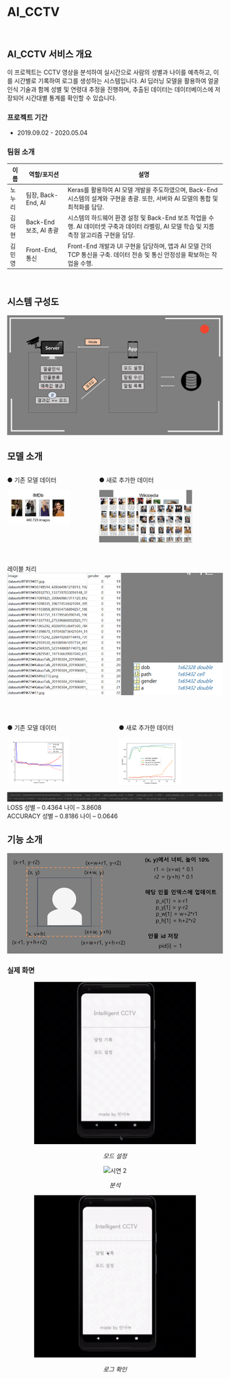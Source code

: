 # AI_CCTV

<br>

## AI_CCTV 서비스 개요
이 프로젝트는 CCTV 영상을 분석하여 실시간으로 사람의 성별과 나이를 예측하고, 이를 시간별로 기록하여 로그를 생성하는 시스템입니다. AI 딥러닝 모델을 활용하여 얼굴 인식 기술과 함께 성별 및 연령대 추정을 진행하며, 추출된 데이터는 데이터베이스에 저장되어 시간대별 통계를 확인할 수 있습니다.




### 프로젝트 기간
- 2019.09.02 - 2020.05.04

### 팀원 소개

| 이름   | 역할/포지션               | 설명                                                                                                                                      |
|--------|----------------------------|-----------------------------------------------------------------------------------------------------------------------------------------|
| 노누리 | 팀장, Back-End, AI          | Keras를 활용하여 AI 모델 개발을 주도하였으며, Back-End 시스템의 설계와 구현을 총괄. 또한, 서버와 AI 모델의 통합 및 최적화를 담당.   |
| 김아현 | Back-End 보조, AI 총괄       | 시스템의 하드웨어 환경 설정 및 Back-End 보조 작업을 수행. AI 데이터셋 구축과 데이터 라벨링, AI 모델 학습 및 지름 측정 알고리즘 구현을 담당.  |
| 김민영 | Front-End, 통신             | Front-End 개발과 UI 구현을 담당하며, 앱과 AI 모델 간의 TCP 통신을 구축. 데이터 전송 및 통신 안정성을 확보하는 작업을 수행.          |



<br>

## 시스템 구성도
![시스템 구성도](images/시스템구성도.png)



## 모델 소개

<div style="display: flex; justify-content: space-between;">
  <div style="margin-right: 10px;">
    <p>● 기존 모델 데이터</p>
    <img src="images/기존모델데이터.png" alt="기존 모델 데이터" style="width: 75%;">
  </div>
  <div style="margin-left: 10px;">
    <p>● 새로 추가한 데이터</p>
    <img src="images/새로추가한데이터.png" alt="새로 추가한 데이터" style="width: 75%;">
  </div>
</div>

<br>
<br>

레이블 처리
![alt text](images/label.png)


<br>
<br>

<div style="display: flex; justify-content: space-between;">
  <div style="margin-right: 10px;">
    <p>● 기존 모델 데이터</p>
    <img src="images/beforeTrain.png" alt="기존 모델 데이터" style="width: 60%;">
  </div>
  <div style="margin-left: 10px;">
    <p>● 새로 추가한 데이터</p>
    <img src="images/afterTrain.png" alt="새로 추가한 데이터" style="width: 60%;">
  </div>
</div>



![alt text](images/loss_accuracy.png)
LOSS 성별 – 0.4364 나이 – 3.8608<br>
ACCURACY 성별 – 0.8186 나이 – 0.0646



## 기능 소개

![alt text](images/example.png)


### 실제 화면

<div style="text-align: center;">
  <img src="images/시연1.gif" alt="시연 1" style="width: 75%;">
  <p><em>모드 설정</em></p>
</div>

<div style="text-align: center;">
  <img src="images/시연2.gif" alt="시연 2" style="width: 75%;">
  <p><em>분석</em></p>
</div>

<div style="text-align: center;">
  <img src="images/시연3.gif" alt="시연 3" style="width: 75%;">
  <p><em>로그 확인</em></p>
</div>
